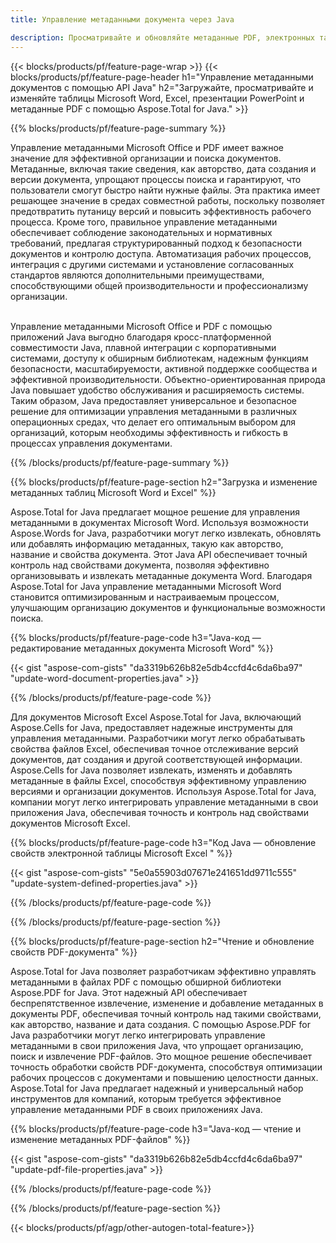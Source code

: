```yaml
---
title: Управление метаданными документа через Java 

description: Просматривайте и обновляйте метаданные PDF, электронных таблиц Microsoft Excel, презентаций PowerPoint и документов Word с помощью приложения Java.
---
```


{{< blocks/products/pf/feature-page-wrap >}}
{{< blocks/products/pf/feature-page-header h1="Управление метаданными документов с помощью API Java" h2="Загружайте, просматривайте и изменяйте таблицы Microsoft Word, Excel, презентации PowerPoint и метаданные PDF с помощью Aspose.Total for Java." >}}

{{% blocks/products/pf/feature-page-summary %}}

Управление метаданными Microsoft Office и PDF имеет важное значение для эффективной организации и поиска документов. Метаданные, включая такие сведения, как авторство, дата создания и версии документа, упрощают процессы поиска и гарантируют, что пользователи смогут быстро найти нужные файлы. Эта практика имеет решающее значение в средах совместной работы, поскольку позволяет предотвратить путаницу версий и повысить эффективность рабочего процесса. Кроме того, правильное управление метаданными обеспечивает соблюдение законодательных и нормативных требований, предлагая структурированный подход к безопасности документов и контролю доступа. Автоматизация рабочих процессов, интеграция с другими системами и установление согласованных стандартов являются дополнительными преимуществами, способствующими общей производительности и профессионализму организации. <br /><br />

Управление метаданными Microsoft Office и PDF с помощью приложений Java выгодно благодаря кросс-платформенной совместимости Java, плавной интеграции с корпоративными системами, доступу к обширным библиотекам, надежным функциям безопасности, масштабируемости, активной поддержке сообщества и эффективной производительности. Объектно-ориентированная природа Java повышает удобство обслуживания и расширяемость системы. Таким образом, Java предоставляет универсальное и безопасное решение для оптимизации управления метаданными в различных операционных средах, что делает его оптимальным выбором для организаций, которым необходимы эффективность и гибкость в процессах управления документами.

{{% /blocks/products/pf/feature-page-summary  %}}


{{% blocks/products/pf/feature-page-section  h2="Загрузка и изменение метаданных таблиц Microsoft Word и Excel" %}}

Aspose.Total for Java предлагает мощное решение для управления метаданными в документах Microsoft Word. Используя возможности Aspose.Words for Java, разработчики могут легко извлекать, обновлять или добавлять информацию метаданных, такую как авторство, название и свойства документа. Этот Java API обеспечивает точный контроль над свойствами документа, позволяя эффективно организовывать и извлекать метаданные документа Word. Благодаря Aspose.Total for Java управление метаданными Microsoft Word становится оптимизированным и настраиваемым процессом, улучшающим организацию документов и функциональные возможности поиска.

{{% blocks/products/pf/feature-page-code h3="Java-код — редактирование метаданных документа Microsoft Word" %}}

{{< gist "aspose-com-gists" "da3319b626b82e5db4ccfd4c6da6ba97" "update-word-document-properties.java" >}}

{{% /blocks/products/pf/feature-page-code  %}}

Для документов Microsoft Excel Aspose.Total for Java, включающий Aspose.Cells for Java, предоставляет надежные инструменты для управления метаданными. Разработчики могут легко обрабатывать свойства файлов Excel, обеспечивая точное отслеживание версий документов, дат создания и другой соответствующей информации. Aspose.Cells for Java позволяет извлекать, изменять и добавлять метаданные в файлы Excel, способствуя эффективному управлению версиями и организации документов. Используя Aspose.Total for Java, компании могут легко интегрировать управление метаданными в свои приложения Java, обеспечивая точность и контроль над свойствами документов Microsoft Excel.


{{% blocks/products/pf/feature-page-code h3="Код Java — обновление свойств электронной таблицы Microsoft Excel " %}}

{{< gist "aspose-com-gists" "5e0a55903d07671e241651dd9711c555" "update-system-defined-properties.java" >}}

{{% /blocks/products/pf/feature-page-code  %}}

{{% /blocks/products/pf/feature-page-section %}}


{{% blocks/products/pf/feature-page-section  h2="Чтение и обновление свойств PDF-документа" %}}

Aspose.Total for Java позволяет разработчикам эффективно управлять метаданными в файлах PDF с помощью обширной библиотеки Aspose.PDF for Java. Этот надежный API обеспечивает беспрепятственное извлечение, изменение и добавление метаданных в документы PDF, обеспечивая точный контроль над такими свойствами, как авторство, название и дата создания. С помощью Aspose.PDF for Java разработчики могут легко интегрировать управление метаданными в свои приложения Java, что упрощает организацию, поиск и извлечение PDF-файлов. Это мощное решение обеспечивает точность обработки свойств PDF-документа, способствуя оптимизации рабочих процессов с документами и повышению целостности данных. Aspose.Total for Java предлагает надежный и универсальный набор инструментов для компаний, которым требуется эффективное управление метаданными PDF в своих приложениях Java.

{{% blocks/products/pf/feature-page-code h3="Java-код — чтение и изменение метаданных PDF-файлов" %}}

{{< gist "aspose-com-gists" "da3319b626b82e5db4ccfd4c6da6ba97" "update-pdf-file-properties.java" >}}

{{% /blocks/products/pf/feature-page-code  %}}

{{% /blocks/products/pf/feature-page-section %}}

{{< blocks/products/pf/agp/other-autogen-total-feature>}}